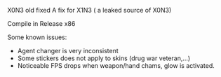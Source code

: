X0N3 old fixed
A fix for X1N3 ( a leaked source of X0N3)

Compile in Release x86 

Some known issues:
- Agent changer is very inconsistent
- Some stickers does not apply to skins (drug war veteran,...)
- Noticeable FPS drops when weapon/hand chams, glow is activated.
